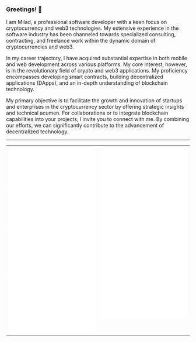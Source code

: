 ### Greetings! 👋

I am Milad, a professional software developer with a keen focus on cryptocurrency and web3 technologies. My extensive experience in the software industry has been channeled towards specialized consulting, contracting, and freelance work within the dynamic domain of cryptocurrencies and web3.

In my career trajectory, I have acquired substantial expertise in both mobile and web development across various platforms. My core interest, however, is in the revolutionary field of crypto and web3 applications. My proficiency encompasses developing smart contracts, building decentralized applications (DApps), and an in-depth understanding of blockchain technology.

My primary objective is to facilitate the growth and innovation of startups and enterprises in the cryptocurrency sector by offering strategic insights and technical acumen. For collaborations or to integrate blockchain capabilities into your projects, I invite you to connect with me. By combining our efforts, we can significantly contribute to the advancement of decentralized technology.

---

<table cellspacing="0" cellpadding="0">
  <tbody>
    <tr>
      <td width="50%" valign="top">
        <img src="https://github.com/nekofar/nekofar/blob/master/assets/metrics.base.header.svg">
        <img src="https://github.com/nekofar/nekofar/blob/master/assets/metrics.base.activity-community.svg">
        <img src="https://github.com/nekofar/nekofar/blob/master/assets/metrics.base.repositories.svg">
        <img src="https://github.com/nekofar/nekofar/blob/master/assets/metrics.plugin.stackoverflow.svg">
        <img src="https://github.com/nekofar/nekofar/blob/master/assets/metrics.plugin.languages.svg">
        <img src="https://github.com/nekofar/nekofar/blob/master/assets/metrics.plugin.followup.svg">
      </td>
      <td width="50%" valign="top">
        <img src="https://github.com/nekofar/nekofar/blob/master/assets/metrics.plugin.achievements.svg">
      </td>
    </tr>
  </tbody>
</table>

